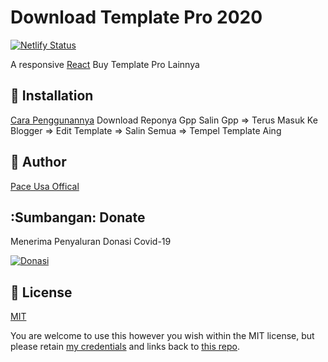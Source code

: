 # Download Template Pro 2020

<p>
  <a href="#" target="_blank">
    <img src="https://cdn.pixabay.com/photo/2019/02/03/03/51/hacker-3971821_1280.png" alt="Netlify Status" />
  </a>
</p>

A responsive [React](http://instagram.com/cyber_mrlinkerrorsystemoffical) Buy Template Pro Lainnya

## 🚀 Installation

[Cara Penggunannya](/) Download Reponya Gpp Salin Gpp => Terus Masuk Ke Blogger => Edit Template => Salin Semua => Tempel Template Aing

## 🐾 Author

[Pace Usa Offical](https://github.com/ahmadchen)

## :Sumbangan: Donate

Menerima Penyaluran Donasi Covid-19 

<a href="https://www.instagram.com/cyber_mrlinkerrorsystemoffical" target="_blank"><img src="https://www.buymeacoffee.com/assets/img/custom_images/black_img.png" alt="Donasi" style="height: auto !important;width: auto !important;" ></a>

## 🌴 License

[MIT](https://github.com/mrlinkerrorsystem/KumpulanTemplateBloggerPRO/blob/master/LICENSE)

You are welcome to use this however you wish within the MIT license, but please retain [my credentials](https://developerpaceusa.blogspot.com) and links back to [this repo](https://github.com/mrlinkerrorsystem/KumpulanTemplateBloggerPRO).

